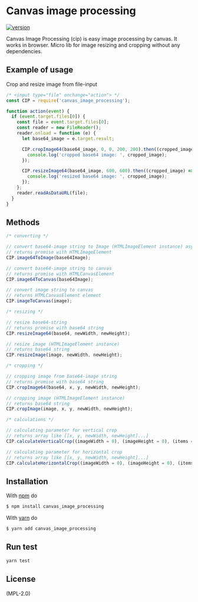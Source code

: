 # Canvas image processing

[![version](https://img.shields.io/npm/v/canvas_image_processing.svg)](https://www.npmjs.com/package/canvas_image_processing)

Canvas Image Processing (cip) is easy image processing by canvas.
It works in browser.
Micro lib for image resizing and cropping without any dependencies.

## Example of usage

Crop and resize image from file-input

```js
/* <input type="file" onchange="action"> */
const CIP = require('canvas_image_processing');

function action(event) {
  if (event.target.files[0]) {
    const file = event.target.files[0];
    const reader = new FileReader();
    reader.onload = function (e) {
      let base64_image = e.target.result;

      CIP.cropImage64(base64_image, 0, 0, 200, 200).then((cropped_image) => {
        console.log('cropped base64 image: ', cropped_image);
      });

      CIP.resizeImage64(base64_image, 600, 600).then((cropped_image) => {
        console.log('resized base64 image: ', cropped_image);
      });
    };
    reader.readAsDataURL(file);
  }
}
```

## Methods

```js
/* converting */

// convert base64-image string to Image (HTMLImageElement instance) asynchronously
// returns promise with HTMLImageElement
CIP.image64ToImage(base64Image);

// convert base64-image string to canvas
// returns promise with HTMLCanvasElement
CIP.image64ToCanvas(base64Image);

// convert image string to canvas
// returns HTMLCanvasElement element
CIP.imageToCanvas(image);

/* resizing */

// resize base64-string
// returns promise with base64 string
CIP.resizeImage64(base64, newWidth, newHeight);

// resize image (HTMLImageElement instance)
// returns base64 string
CIP.resizeImage(image, newWidth, newHeight);

/* cropping */

// cropping image from base64-image string
// returns promise with base64 string
CIP.cropImage64(base64, x, y, newWidth, newHeight);

// cropping image (HTMLImageElement instance)
// returns base64 string
CIP.cropImage(image, x, y, newWidth, newHeight);

/* calculations */

// calculating parameter for vertical crop
// returns array like [[x, y, newWidth, newHeight]...]
CIP.calculateVerticalCrop((imageWidth = 0), (imageHeight = 0), (items = 0));

// calculating parameter for horizontal crop
// returns array like [[x, y, newWidth, newHeight]...]
CIP.calculateHorizontalCrop((imageWidth = 0), (imageHeight = 0), (items = 0));
```

## Installation

With [npm](https://npmjs.org) do

```bash
$ npm install canvas_image_processing
```

With [yarn](https://yarnpkg.com) do

```bash
$ yarn add canvas_image_processing
```

## Run test

```bash
yarn test
```

## License

(MPL-2.0)
